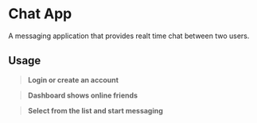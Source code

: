 # Chat App

A messaging application that provides realt time chat between two users.

## Usage

> **Login or create an account**

> **Dashboard shows online friends**

> **Select from the list and start messaging**
